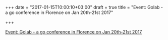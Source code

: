 +++
date = "2017-01-15T10:00:10+03:00"
draft = true
title = "Event: Golab - a go conference in Florence on Jan 20th-21st 2017"

+++

<p><a href="https://golab.io">Event: Golab - a go conference in Florence on Jan 20th-21st 2017</a></p>
